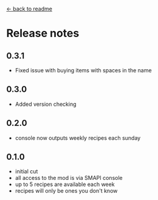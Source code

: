 ﻿[← back to readme](readme.md)

# Release notes
## 0.3.1
* Fixed issue with buying items with spaces in the name

## 0.3.0
* Added version checking

## 0.2.0
* console now outputs weekly recipes each sunday

## 0.1.0
* initial cut
* all access to the mod is via SMAPI console
* up to 5 recipes are available each week
* recipes will only be ones you don't know